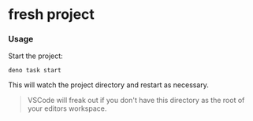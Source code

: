 # fresh project

### Usage

Start the project:

```
deno task start
```

This will watch the project directory and restart as necessary.

> VSCode will freak out if you don't have this directory as the root of your editors workspace.